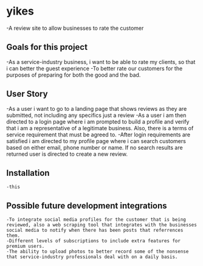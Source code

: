 # yikes

-A review site to allow businesses to rate the customer

## Goals for this project

-As a service-industry business, i want to be able to rate my clients, so that i can better the guest experience
-To better rate our customers for the purposes of preparing for both the good and the bad.

## User Story

-As a user i want to go to a landing page that shows reviews as they are submitted, not including any specifics just a review
-As a user i am then directed to a login page where i am prompted to build a profile and verify that i am a representative of a legitimate business. Also, there is a terms of service requirement that must be agreed to.
-After login requirements are satisfied i am directed to my profile page where i can search customers based on either email, phone number or name. If no search results are returned user is directed to create a new review.

## Installation

    -this

## Possible future development integrations

    -To integrate social media profiles for the customer that is being reviewed, also a web scraping tool that integrates with the businesses social media to notify when there has been posts that referrences them.
    -Different levels of subscriptions to include extra features for premium users.
    -The ability to upload photos to better record some of the nonsense that service-industry professionals deal with on a daily basis.

